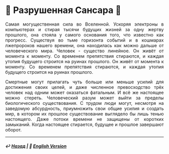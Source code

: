 # 🔱 Разрушенная Сансара 🔱

<p align="justify">Самая могущественная сила во Вселенной. Ускоряя электроны в компьютерах и стирая тысячи будущих жизней за одну жертву прошлого, она стояла у самого основания того, что известно как прогресс. Существуя во тьме горизонта событий и в кошмарах лжепророков нашего времени, она находилась как можно дальше от человеческого мира. Человек - существо линейное. Он живёт от момента к моменту. Со временем препятствия стираются, и каждая утопия будущего строится на руинах прошлого. Он живёт от момента к моменту. Со временем препятствия стираются, и каждая утопия будущего строится на руинах прошлого.</p>

<p align="justify">Смертные могут прилагать чуть больше или меньше усилий для достижения своих целей, и даже численное превосходство трёх человек над одним может оказаться фатальным. И всё же настоящее можно стереть. Человеческий разум может выйти за пределы биологического существования. С трудом люди могут, несмотря на заведомую абсурдность, приумножить свои общие усилия и создать мир, в котором их прошлое существование выглядело бы лишь тенью настоящего. Даже потоки времени не защищены от коротких замыканий. Когда настоящее стирается, будущее и прошлое завершают оборот.</p>

***

##### ↩️ [Назад](index-2.md) | 🗽 [English Version](samsara.md)
